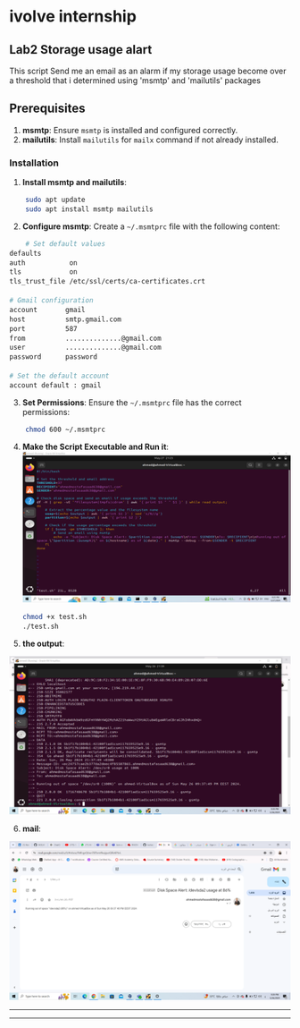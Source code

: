 # ivolve internship

## Lab2 Storage usage alart

This script Send me an email as an alarm if my storage usage become over a threshold that i determined using 'msmtp' and 'mailutils' packages


## Prerequisites

1. **msmtp**: Ensure `msmtp` is installed and configured correctly.
2. **mailutils**: Install `mailutils` for `mailx` command if not already installed.

### Installation

1. **Install msmtp and mailutils**:
```bash
    sudo apt update
    sudo apt install msmtp mailutils
```

2. **Configure msmtp**:
    Create a `~/.msmtprc` file with the following content:
```sh
    # Set default values
defaults
auth           on
tls            on
tls_trust_file /etc/ssl/certs/ca-certificates.crt

# Gmail configuration
account       gmail
host          smtp.gmail.com
port          587
from          ..............@gmail.com
user          ..............@gmail.com
password      password

# Set the default account
account default : gmail
```

3. **Set Permissions**:
    Ensure the `~/.msmtprc` file has the correct permissions:

```bash
    chmod 600 ~/.msmtprc
```
4. **Make the Script Executable and Run it**:
 ![Alt text](scrept.png)
    ```bash
   chmod +x test.sh
   ./test.sh
    ```


 

 5. **the output**:

  ![Alt text](run.png)

 6. **mail**:

  ![Alt text](mail.png)
***

***


 
